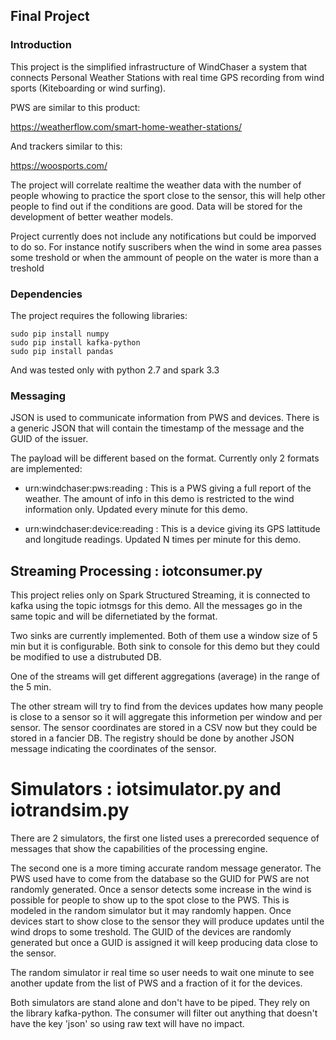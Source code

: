 ## Final Project

### Introduction

This project is the simplified infrastructure of WindChaser a system that
connects Personal Weather Stations with real time GPS recording from wind
sports (Kiteboarding or wind surfing).

PWS are similar to this product:

https://weatherflow.com/smart-home-weather-stations/

And trackers similar to this:

https://woosports.com/

The project will correlate realtime the weather data with the number of
people whowing to practice the sport close to the sensor, this will help other
people to find out if the conditions are good. Data will be stored for the
development of better weather models.

Project currently does not include any notifications but could be imporved to
do so. For instance notify suscribers when the wind in some area passes some treshold or when the ammount of people on the water is more than a treshold

### Dependencies

The project requires the following libraries:

~~~
sudo pip install numpy
sudo pip install kafka-python
sudo pip install pandas
~~~

And was tested only with python 2.7 and spark 3.3

### Messaging

JSON is used to communicate information from PWS and devices. There is a
generic JSON that will contain the timestamp of the message and the GUID of
the issuer.

The payload will be different based on the format. Currently only 2 formats are
implemented:

 * urn:windchaser:pws:reading : This is a PWS giving a full report of the
   weather. The amount of info in this demo is restricted to the wind
   information only. Updated every minute for this demo.

 * urn:windchaser:device:reading : This is a device giving its GPS lattitude
   and longitude readings. Updated N times per minute for this demo.

## Streaming Processing : iotconsumer.py

This project relies only on Spark Structured Streaming, it is connected to
kafka using the topic iotmsgs for this demo. All the messages go in the same
topic and will be difernetiated by the format.

Two sinks are currently implemented. Both of them use a window size of 5 min
but it is configurable. Both sink to console for this demo but they could be
modified to use a distrubuted DB.

One of the streams will get different aggregations (average) in the range of
the 5 min.

The other stream will try to find from the devices updates how many people is
close to a sensor so it will aggregate this informetion per window and per
sensor. The sensor coordinates are stored in a CSV now but they could be stored
in a fancier DB. The registry should be done by another JSON message indicating
the coordinates of the sensor.

# Simulators : iotsimulator.py and iotrandsim.py

There are 2 simulators, the first one listed uses a prerecorded sequence of
messages that show the capabilities of the processing engine.


The second one is a more timing accurate random message generator. The PWS used
have to come from the database so the GUID for PWS are not randomly generated.
Once a sensor detects some increase in the wind is possible for people to show
up to the spot close to the PWS. This is modeled in the random simulator but
it may randomly happen. Once devices start to show close to the sensor they
will produce updates until the wind drops to some treshold. The GUID of the 
devices are randomly generated but once a GUID is assigned it will keep
producing data close to the sensor.

The random simulator ir real time so user needs to wait one minute to see
another update from the list of PWS and a fraction of it for the devices.

Both simulators are stand alone and don't have to be piped. They rely on the
library kafka-python. The consumer will filter out anything that doesn't have
the key 'json' so using raw text will have no impact.





